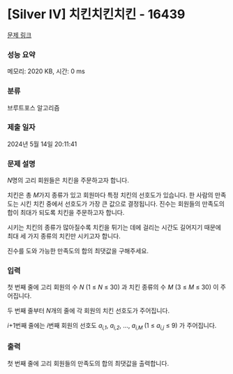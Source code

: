 # [Silver IV] 치킨치킨치킨 - 16439 

[문제 링크](https://www.acmicpc.net/problem/16439) 

### 성능 요약

메모리: 2020 KB, 시간: 0 ms

### 분류

브루트포스 알고리즘

### 제출 일자

2024년 5월 14일 20:11:41

### 문제 설명

<p><em>N</em>명의 고리 회원들은 치킨을 주문하고자 합니다.</p>

<p>치킨은 총 <em>M</em>가지 종류가 있고 회원마다 특정 치킨의 선호도가 있습니다. 한 사람의 만족도는 시킨 치킨 중에서 선호도가 가장 큰 값으로 결정됩니다. 진수는 회원들의 만족도의 합이 최대가 되도록 치킨을 주문하고자 합니다.</p>

<p>시키는 치킨의 종류가 많아질수록 치킨을 튀기는 데에 걸리는 시간도 길어지기 때문에 최대 세 가지 종류의 치킨만 시키고자 합니다.</p>

<p>진수를 도와 가능한 만족도의 합의 최댓값을 구해주세요.</p>

### 입력 

 <p>첫 번째 줄에 고리 회원의 수 <em>N</em> (1 ≤ <em>N</em> ≤ 30) 과 치킨 종류의 수 <em>M</em> (3 ≤ <em>M</em> ≤ 30) 이 주어집니다.</p>

<p>두 번째 줄부터 <em>N</em>개의 줄에 각 회원의 치킨 선호도가 주어집니다.</p>

<p><em>i</em>+1번째 줄에는 <em>i</em>번째 회원의 선호도 <em>a<sub>i,1</sub></em>, <em>a<sub>i,2</sub></em>, ..., <em>a</em><sub><em>i,M</em> </sub>(1 ≤ <em>a<sub>i,j</sub></em> ≤ 9) 가 주어집니다.</p>

### 출력 

 <p>첫 번째 줄에 고리 회원들의 만족도의 합의 최댓값을 출력합니다.</p>

